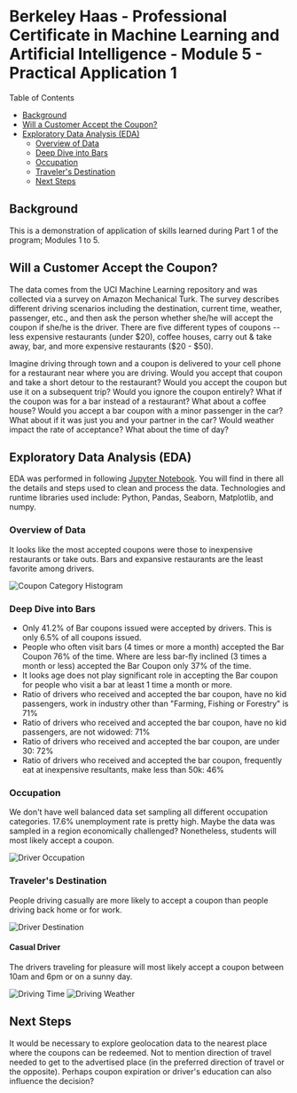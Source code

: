 # Berkeley Haas - Professional Certificate in Machine Learning and Artificial Intelligence - Module 5 - Practical Application 1

Table of Contents
- [Background](#background)
- [Will a Customer Accept the Coupon?](#will-a-customer-accept-the-coupon)
- [Exploratory Data Analysis (EDA)](#exploratory-data-analysis-eda)
    - [Overview of Data](#overview-of-data)
    - [Deep Dive into Bars](#deep-dive-into-bars)
    - [Occupation](#occupation)
    - [Traveler's Destination](#travelers-destination)
    - [Next Steps](#next-steps)

## Background

This is a demonstration of application of skills learned during Part 1 of the program; Modules 1 to 5.

## Will a Customer Accept the Coupon?

The data comes from the UCI Machine Learning repository and was collected via a survey on Amazon Mechanical Turk. The survey describes different driving scenarios including the destination, current time, weather, passenger, etc., and then ask the person whether she/he will accept the coupon if she/he is the driver. There are five different types of coupons -- less expensive restaurants (under \$20), coffee houses, carry out & take away, bar, and more expensive restaurants (\$20 - \$50). 

Imagine driving through town and a coupon is delivered to your cell phone for a restaurant near where you are driving. Would you accept that coupon and take a short detour to the restaurant? Would you accept the coupon but use it on a subsequent trip? Would you ignore the coupon entirely? What if the coupon was for a bar instead of a restaurant? What about a coffee house? Would you accept a bar coupon with a minor passenger in the car? What about if it was just you and your partner in the car? Would weather impact the rate of acceptance? What about the time of day?

## Exploratory Data Analysis (EDA)

EDA was performed in following [Jupyter Notebook](prompt.ipynb). You will find in there all the details and steps used to clean and process the data. Technologies and runtime libraries used include: Python, Pandas, Seaborn, Matplotlib, and numpy.

### Overview of Data

It looks like the most accepted coupons were those to inexpensive restaurants or take outs. Bars and expansive restaurants are the least favorite among drivers.

![Coupon Category Histogram](images/coupon_category_histogram.png)

### Deep Dive into Bars

- Only 41.2% of Bar coupons issued were accepted by drivers. This is only 6.5% of all coupons issued.
- People who often visit bars (4 times or more a month) accepted the Bar Coupon 76% of the time. Where are less bar-fly inclined (3 times a month or less) accepted the Bar Coupon only 37% of the time. 
- It looks age does not play significant role in accepting the Bar coupon for people who visit a bar at least 1 time a month or more.
- Ratio of drivers who received and accepted the bar coupon, have no kid passengers, work in industry other than "Farming, Fishing or Forestry" is 71% 
- Ratio of drivers who received and accepted the bar coupon, have no kid passengers, are not widowed: 71%
- Ratio of drivers who received and accepted the bar coupon, are under 30: 72%
- Ratio of drivers who received and accepted the bar coupon, frequently eat at inexpensive resultants, make less than 50k: 46%

### Occupation

We don't have well balanced data set sampling all different occupation categories. 17.6% unemployment rate is pretty high. Maybe the data was sampled in a region economically challenged? Nonetheless, students will most likely accept a coupon.

![Driver Occupation](images/driver_occupation.png)

### Traveler's Destination

People driving casually are more likely to accept a coupon than people driving back home or for work. 

![Driver Destination](images/driver_destination.png)

#### Casual Driver

The drivers traveling for pleasure will most likely accept a coupon between 10am and 6pm or on a sunny day.

![Driving Time](images/driver_casual_driving_time.png)
![Driving Weather](images/driver_casual_driving_weather.png)

## Next Steps

It would be necessary to explore geolocation data to the nearest place where the coupons can be redeemed. Not to mention direction of travel needed to get to the advertised place (in the preferred direction of travel or the opposite). Perhaps coupon expiration or driver's education can also influence the decision?
